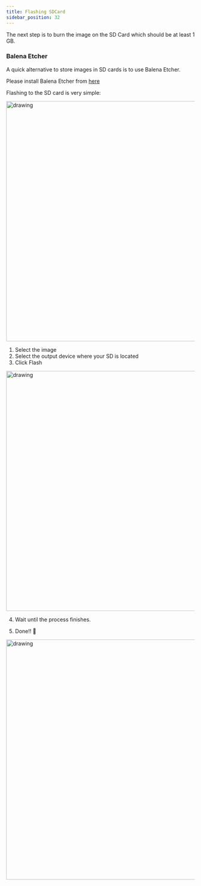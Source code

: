 ```yaml
---
title: Flashing SDCard
sidebar_position: 32
---
```


The next step is to burn the image on the SD Card which should be at least 1 GB.

### Balena Etcher

A quick alternative to store images in SD cards is to use Balena Etcher.

Please install Balena Etcher from [here](https://www.balena.io/etcher/)

Flashing to the SD card is very simple:

<img src="/img/etcher.png" alt="drawing" width="640" />

1. Select the image
2. Select the output device where your SD is located
3. Click Flash

<img src="/img/etcher2.png" alt="drawing" width="640" />

4. Wait until the process finishes.

5. Done!! :tada:

<img src="/img/etcher3.png" alt="drawing" width="640" />
